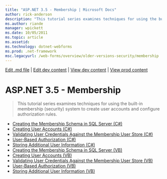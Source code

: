 ```yaml
---
title: "ASP.NET 3.5 - Membership | Microsoft Docs"
author: rick-anderson
description: "This tutorial series examines techniques for using the built-in membership (security) system to create user accounts and configure authorization rules."
ms.author: riande
manager: wpickett
ms.date: 10/05/2011
ms.topic: article
ms.assetid: 
ms.technology: dotnet-webforms
ms.prod: .net-framework
msc.legacyurl: /web-forms/overview/older-versions-security/membership
---
```

[Edit .md file](C:\Projects\msc\dev\Msc.Www\Web.ASP\App_Data\github\web-forms\overview\older-versions-security\index.md) | [Edit dev content](http://www.aspdev.net/umbraco#/content/content/edit/33006) | [View dev content](http://docs.aspdev.net/tutorials/web-forms/overview/older-versions-security/membership/index.html) | [View prod content](http://www.asp.net/web-forms/overview/older-versions-security/membership)

ASP.NET 3.5 - Membership
====================
> This tutorial series examines techniques for using the built-in membership (security) system to create user accounts and configure authorization rules.


- [Creating the Membership Schema in SQL Server (C#)](creating-the-membership-schema-in-sql-server-cs.md)
- [Creating User Accounts (C#)](creating-user-accounts-cs.md)
- [Validating User Credentials Against the Membership User Store (C#)](validating-user-credentials-against-the-membership-user-store-cs.md)
- [User-Based Authorization (C#)](user-based-authorization-cs.md)
- [Storing Additional User Information (C#)](storing-additional-user-information-cs.md)
- [Creating the Membership Schema in SQL Server (VB)](creating-the-membership-schema-in-sql-server-vb.md)
- [Creating User Accounts (VB)](creating-user-accounts-vb.md)
- [Validating User Credentials Against the Membership User Store (VB)](validating-user-credentials-against-the-membership-user-store-vb.md)
- [User-Based Authorization (VB)](user-based-authorization-vb.md)
- [Storing Additional User Information (VB)](storing-additional-user-information-vb.md)